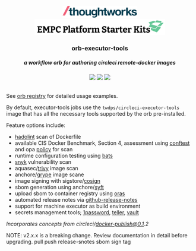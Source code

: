 <div align="center">
	<p>
		<img alt="Thoughtworks Logo" src="https://raw.githubusercontent.com/ThoughtWorks-DPS/static/master/thoughtworks_flamingo_wave.png?sanitize=true" width=200 />
    <br />
		<img alt="DPS Title" src="https://raw.githubusercontent.com/ThoughtWorks-DPS/static/master/EMPCPlatformStarterKitsImage.png" width=350/>
	</p>
  <h3>orb-executor-tools</h3>
  <h5>a workflow orb for authoring circleci remote-docker images</h5>
  <a href="https://app.circleci.com/pipelines/github/ThoughtWorks-DPS/orb-executor-tools"><img src="https://circleci.com/gh/ThoughtWorks-DPS/orb-executor-tools.svg?style=shield"></a> <a href="https://badges.circleci.com/orbs/twdps/executor-tools.svg"><img src="https://badges.circleci.com/orbs/twdps/executor-tools.svg"></a> <a href="https://opensource.org/licenses/MIT"><img src="https://img.shields.io/badge/license-MIT-blue.svg"></a>
</div>
<br />

See [orb registry](https://circleci.com/developer/orbs/orb/twdps/executor-tools) for detailed usage examples.  

By default, executor-tools jobs use the `twdps/circleci-executor-tools` image that has all the necessary tools supported by the orb pre-installed.  

Feature options include:

- [hadolint](https://github.com/hadolint/hadolint) scan of Dockerfile
- available CIS Docker Benchmark, Section 4, assessment using [conftest](https://github.com/open-policy-agent/conftest) and opa [policy](CIS_BENCHMARK.md) for scan
- runtime configuration testing using [bats](https://github.com/bats-core/bats-core)
- [snyk](https://github.com/snyk/cli) vulnerability scan
- aquasec/[trivy](https://github.com/aquasecurity/trivy) image scan
- anchore/[grype](https://github.com/anchore/grype) image scane
- image signing with sigstore/[cosign](https://github.com/sigstore/cosign)
- sbom generation using anchore/[syft](https://github.com/anchore/syft)
- upload sbom to container registry using [oras](https://github.com/oras-project/oras)
- automated release notes via [github-release-notes](https://github.com/github-tools/github-release-notes)
- support for machine executor as build environment
- secrets management tools; [1password](https://1password.com), [teller](https://github.com/tellerops/teller), [vault](https://www.vaultproject.io)

_Incorporates concepts from circleci/docker-publish@0.1.2_

NOTE: v2.x.x is a breaking change. Review documentation in detail before upgrading.
pull 
push 
release-snotes 
sbom 
sign 
tag 
